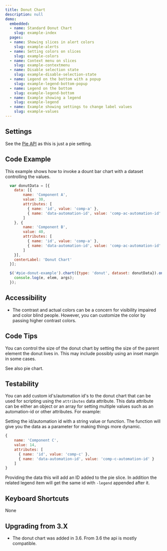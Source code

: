 ```yaml
---
title: Donut Chart
description: null
demo:
  embedded:
  - name: Standard Donut Chart
    slug: example-index
  pages:
  - name: Showing slices in alert colors
    slug: example-alerts
  - name: Setting colors on slices
    slug: example-colors
  - name: Context menu on slices
    slug: example-contextmenu
  - name: Disable selection state
    slug: example-disable-selection-state
  - name: Legend on the bottom with a popup
    slug: example-legend-bottom-popup
  - name: Legend on the bottom
    slug: example-legend-bottom
  - name: Example showing a legend
    slug: example-legend
  - name: Example showing settings to change label values
    slug: example-values
---
```


## Settings

See the [Pie API](./pie) as this is just a pie setting.

## Code Example

This example shows how to invoke a dount bar chart with a dataset controlling the values.

```javascript
  var donutData = [{
    data: [{
        name: 'Component A',
        value: 30,
        attributes: [
          { name: 'id', value: 'comp-a' },
          { name: 'data-automation-id', value: 'comp-ac-automation-id' }
        ]
    }, {
        name: 'Component B',
        value: 40,
        attributes: [
          { name: 'id', value: 'comp-a' },
          { name: 'data-automation-id', value: 'comp-ac-automation-id' }
        ]
    }],
    centerLabel: 'Donut Chart'
  }];

  $('#pie-donut-example').chart({type: 'donut', dataset: donutData}).on('selected', function (e, elem, args) {
    console.log(e, elem, args);
  });
```

## Accessibility

- The contrast and actual colors can be a concern for visibility impaired and color blind people. However, you can customize the color by passing higher contrast colors.

## Code Tips

You can control the size of the donut chart by setting the size of the parent element the donut lives in.
This may include possibly using an inset margin in some cases.

See also pie chart.

## Testability

You can add custom id's/automation id's to the donut chart that can be used for scripting using the `attributes` data attribute. This data attribute can be either an object or an array for setting multiple values such as an automation-id or other attributes. For example:

Setting the id/automation id with a string value or function. The function will give you the data as a parameter for making things more dynamic.

```js
{
    name: 'Component C',
    value: 14,
    attributes: [
      { name: 'id', value: 'comp-c' },
      { name: 'data-automation-id', value: 'comp-c-automation-id' }
    ]
}
```

Providing the data this will add an ID added to the pie slice. In addition the related legend item will get the same id with `-legend` appended after it.

## Keyboard Shortcuts

None

## Upgrading from 3.X

- The donut chart was added in 3.6. From 3.6 the api is mostly compatible.
